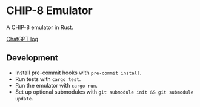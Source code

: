 # CHIP-8 Emulator
A CHIP-8 emulator in Rust.

[ChatGPT log](./chatgpt-log.md)

## Development
- Install pre-commit hooks with `pre-commit install`.
- Run tests with `cargo test`.
- Run the emulator with `cargo run`.
- Set up optional submodules with `git submodule init && git submodule update`.
